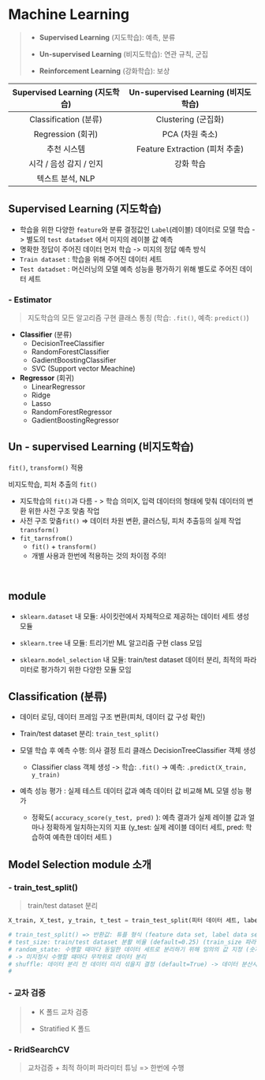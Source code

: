 # Machine Learning

> - **Supervised Learning** (지도학습): 예측, 분류
>
> - **Un-supervised Learning**  (비지도학습): 연관 규칙, 군집 
>
> - **Reinforcement Learning** (강화학습): 보상 

| Supervised Learning (지도학습) | Un-supervised Learning  (비지도학습) |
| :----------------------------: | :----------------------------------: |
|     Classification (분류)      |         Clustering (군집화)          |
|       Regression (회귀)        |           PCA (차원 축소)            |
|          추천 시스템           |    Feature Extraction (피처 추출)    |
|    시각 / 음성 감지 / 인지     |              강화 학습               |
|        텍스트 분석, NLP        |                                      |



## **Supervised Learning (지도학습)**


- 학습을 위한 다양한 `feature`와 분류 결정값인 `Label`(레이블) 데이터로 모델 학습 -> 별도의 `test datadset` 에서 미지의 레이블 값 예측
- 명확한 정답이 주어진 데이터 먼저 학습 -> 미지의 정답 예측 방식
- `Train dataset` : 학습을 위해 주어진 데이터 세트
-  `Test datadset` : 머신러닝의 모델 예측 성능을 평가하기 위해 별도로 주어진 데이터 세트



### - **Estimator**

> 지도학습의 모든 알고리즘 구현 클래스 통칭 (학습: `.fit()`, 예측: `predict()`)

- **Classifier** (분류)
  - DecisionTreeClassifier
  - RandomForestClassifier
  - GadientBoostingClassifier
  - SVC (Support vector Meachine)
- **Regressor** (회귀)
  - LinearRegressor
  - Ridge
  - Lasso
  - RandomForestRegressor
  - GadientBoostingRegressor





## Un - supervised Learning (비지도학습)

`fit()`, `transform()` 적용

비지도학습, 피처 추출의 `fit()` 

- 지도학습의 `fit()`과 다름 - > 학습 의미X, 입력 데이터의 형태에 맞춰 데이터의 변환 위한 사전 구조 맞춤 작업
- 사전 구조 맞춤`fit()`  => 데이터 차원 변환, 클러스팅, 피처 추출등의 실제 작업 `transform()`
- `fit_tarnsfrom()`
  -  `fit()`  + `transform()`
  -  개별 사용과 한번에 적용하는 것의 차이점 주의! 



​	



##  module

- `sklearn.dataset` 내 모듈: 사이킷런에서 자체적으로 제공하는 데이터 세트 생성 모듈

- `sklearn.tree` 내 모듈: 트리기반 ML 알고리즘 구현 class 모임  

- `sklearn.model_selection` 내 모듈: train/test dataset 데이터 분리, 최적의 파라미터로 평가하기 위한 다양한 모듈 모임











## Classification (분류)

- 데이터 로딩, 데이터 프레임 구조 변환(피처, 데이터 값 구성 확인) 

- Train/test dataset 분리: `train_test_split()`

- 모델 학습 후 예측 수행: 의사 결정 트리 클래스 DecisionTreeClassifier 객체 생성 

  - Classifier class 객체 생성 -> 학습: `.fit()` -> 예측: `.predict(X_train, y_train)`

- 예측 성능 평가 : 실제 테스트 데이터 값과 예측 데이터 값 비교해 ML 모델 성능 평가 

  - 정확도(  `accuracy_score(y_test, pred)` ): 예측 결과가 실제 레이블 값과 얼마나 정확하게 일치하는지의 지표 (y_test: 실제 레이블 데이터 세트, pred: 학습하여 예측한 데이터 세트 )



## Model Selection module 소개



### - train_test_split()

> train/test dataset 분리

```py
X_train, X_test, y_train, t_test = train_test_split(피터 데이터 세트, label 데이터 세트, test_size=0.2, random_state=11 )

# train_test_split() => 반환값: 튜플 형식 (feature data set, label data set)
# test_size: train/test dataset 분활 비율 (default=0.25) (train_size 파라미터도 존재하지만 이게 더 통상적으로 쓰임)
# random_state: 수행할 때마다 동일한 데이터 세트로 분리하기 위해 임의의 값 지정 (숫자 아무거나 상관 X)
# -> 미지정시 수행할 때마다 무작위로 데이터 분리
# shuffle: 데이터 분리 전 데이터 미리 섞을지 결정 (default=True) -> 데이터 분산시켜 효율적인 train/test dataset 만드는데 사용
# 
```



 ### - 교차 검증 

> - K 폴드 교차 검증
>
> - Stratified K 폴드



### - RridSearchCV 

> 교차검증 + 최적 하이퍼 파라미터 튜닝 => 한번에 수행
